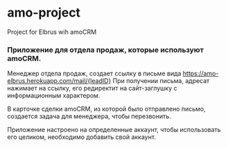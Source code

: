# amo-project
Project for Elbrus wih amoCRM

### Приложение для отдела продаж, которые используют amoCRM.

Менеджер отдела продаж, создает ссылку в письме вида https://amo-elbrus.herokuapp.com/mail/{leadID}
При получении письма, адресат нажимает на ссылку, его редиректит на сайт-заглушку с информационным характером.

В карточке сделки amoCRM, из которой было отправлено письмо, создается задача для менеджера, чтобы перезвонить.

Приложение настроено на определенные аккаунт, чтобы использовать его целиком, необходимо добавить свой аккаунт.

